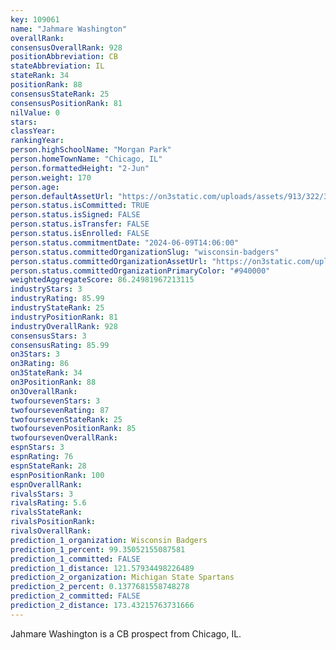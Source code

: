 ```yaml
---
key: 109061
name: "Jahmare Washington"
overallRank: 
consensusOverallRank: 928
positionAbbreviation: CB
stateAbbreviation: IL
stateRank: 34
positionRank: 88
consensusStateRank: 25
consensusPositionRank: 81
nilValue: 0
stars: 
classYear: 
rankingYear: 
person.highSchoolName: "Morgan Park"
person.homeTownName: "Chicago, IL"
person.formattedHeight: "2-Jun"
person.weight: 170
person.age: 
person.defaultAssetUrl: "https://on3static.com/uploads/assets/913/322/322913.png"
person.status.isCommitted: TRUE
person.status.isSigned: FALSE
person.status.isTransfer: FALSE
person.status.isEnrolled: FALSE
person.status.commitmentDate: "2024-06-09T14:06:00"
person.status.committedOrganizationSlug: "wisconsin-badgers"
person.status.committedOrganizationAssetUrl: "https://on3static.com/uploads/assets/762/149/149762.svg"
person.status.committedOrganizationPrimaryColor: "#940000"
weightedAggregateScore: 86.24981967213115
industryStars: 3
industryRating: 85.99
industryStateRank: 25
industryPositionRank: 81
industryOverallRank: 928
consensusStars: 3
consensusRating: 85.99
on3Stars: 3
on3Rating: 86
on3StateRank: 34
on3PositionRank: 88
on3OverallRank: 
twofoursevenStars: 3
twofoursevenRating: 87
twofoursevenStateRank: 25
twofoursevenPositionRank: 85
twofoursevenOverallRank: 
espnStars: 3
espnRating: 76
espnStateRank: 28
espnPositionRank: 100
espnOverallRank: 
rivalsStars: 3
rivalsRating: 5.6
rivalsStateRank: 
rivalsPositionRank: 
rivalsOverallRank: 
prediction_1_organization: Wisconsin Badgers
prediction_1_percent: 99.35052155087581
prediction_1_committed: FALSE
prediction_1_distance: 121.57934498226489
prediction_2_organization: Michigan State Spartans
prediction_2_percent: 0.1377681558748278
prediction_2_committed: FALSE
prediction_2_distance: 173.43215763731666
---
```

Jahmare Washington is a CB prospect from Chicago, IL.
